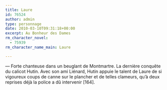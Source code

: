```yaml
---
title: Laure
id: 76524
author: admin
type: personnage
date: 2010-03-10T09:31:18+00:00
excerpt: Au Bonheur des Dames
rm_character_novel:
  - 75939
rm_character_name_main: Laure

---
```

— Forte chanteuse dans un beuglant de Montmartre. La dernière conquête du calicot Hutin. Avec son ami Liénard, Hutin appuie le talent de Laure de si vigoureux coups de canne sur le plancher et de telles clameurs, qu&rsquo;à deux reprises déjà la police a dû intervenir [164]. 
